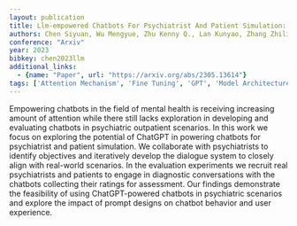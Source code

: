 ```yaml
---
layout: publication
title: Llm-empowered Chatbots For Psychiatrist And Patient Simulation: Application And Evaluation
authors: Chen Siyuan, Wu Mengyue, Zhu Kenny Q., Lan Kunyao, Zhang Zhiling, Cui Lyuchun
conference: "Arxiv"
year: 2023
bibkey: chen2023llm
additional_links:
  - {name: "Paper", url: "https://arxiv.org/abs/2305.13614"}
tags: ['Attention Mechanism', 'Fine Tuning', 'GPT', 'Model Architecture', 'Prompting', 'Reinforcement Learning']
---
```

Empowering chatbots in the field of mental health is receiving increasing amount of attention while there still lacks exploration in developing and evaluating chatbots in psychiatric outpatient scenarios. In this work we focus on exploring the potential of ChatGPT in powering chatbots for psychiatrist and patient simulation. We collaborate with psychiatrists to identify objectives and iteratively develop the dialogue system to closely align with real-world scenarios. In the evaluation experiments we recruit real psychiatrists and patients to engage in diagnostic conversations with the chatbots collecting their ratings for assessment. Our findings demonstrate the feasibility of using ChatGPT-powered chatbots in psychiatric scenarios and explore the impact of prompt designs on chatbot behavior and user experience.
